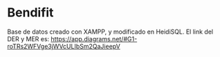 # Bendifit
Base de datos creado con XAMPP, y modificado en HeidiSQL.
El link del DER y MER es: https://app.diagrams.net/#G1-roTRs2WFVge3jWVcULIbSm2QaJieepV
